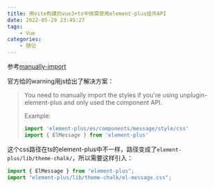 ```yaml
---
title: 用vite构建的vue3+ts中按需使用element-plus组件API
date: 2022-05-29 23:45:27
tags: 
    - Vue
categories: 
    - 随记
---
```

参考[manually-import](https://element-plus.org/en-US/guide/quickstart.html#manually-import)

官方给的warning用js给出了解决方案：

> You need to manually import the styles if you're using unplugin-element-plus and only used the component API.
>
> Example:
> ```js
> import 'element-plus/es/components/message/style/css'
> import { ElMessage } from 'element-plus'
> ```

这个css路径在ts的element-plus中不一样，路径变成了`element-plus/lib/theme-chalk/`，所以需要这样引入：
```ts
import { ElMessage } from "element-plus";
import "element-plus/lib/theme-chalk/el-message.css";
```
